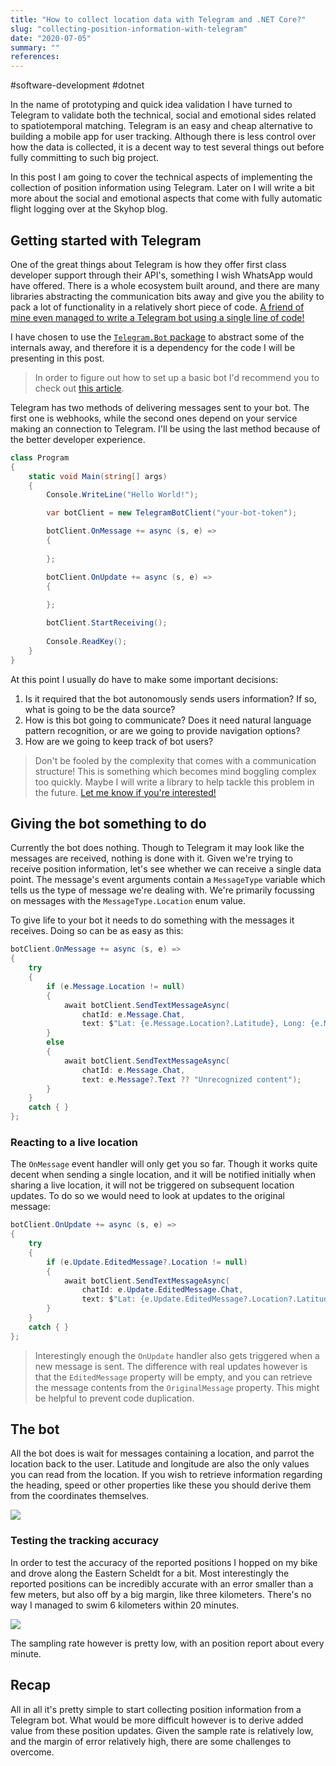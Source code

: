 ```yaml
---
title: "How to collect location data with Telegram and .NET Core?"
slug: "collecting-position-information-with-telegram"
date: "2020-07-05"
summary: ""
references: 
---
```


#software-development #dotnet

In the name of prototyping and quick idea validation I have turned to Telegram to validate both the technical, social and emotional sides related to spatiotemporal matching. Telegram is an easy and cheap alternative to building a mobile app for user tracking. Although there is less control over how the data is collected, it is a decent way to test several things out before fully committing to such big project.

In this post I am going to cover the technical aspects of implementing the collection of position information using Telegram. Later on I will write a bit more about the social and emotional aspects that come with fully automatic flight logging over at the Skyhop blog.


## Getting started with Telegram

One of the great things about Telegram is how they offer first class developer support through their API's, something I wish WhatsApp would have offered. There is a whole ecosystem built around, and there are many libraries abstracting the communication bits away and give you the ability to pack a lot of functionality in a relatively short piece of code. [A friend of mine even managed to write a Telegram bot using a single line of code!](https://gist.github.com/jwdb/6e5b4daa360ce0c793dfd48ee765789f)

I have chosen to use the [`Telegram.Bot` package](https://github.com/TelegramBots/Telegram.Bot) to abstract some of the internals away, and therefore it is a dependency for the code I will be presenting in this post.

> In order to figure out how to set up a basic bot I'd recommend you to check out [this article](https://telegrambots.github.io/book/1/quickstart.html).

Telegram has two methods of delivering messages sent to your bot. The first one is webhooks, while the second ones depend on your service making an connection to Telegram. I'll be using the last method because of the better developer experience.

```csharp
class Program
{
    static void Main(string[] args)
    {
        Console.WriteLine("Hello World!");

        var botClient = new TelegramBotClient("your-bot-token");

        botClient.OnMessage += async (s, e) =>
        {
            
        };

        botClient.OnUpdate += async (s, e) =>
        {
            
        };

        botClient.StartReceiving();
        
        Console.ReadKey();
    }
}
```

At this point I usually do have to make some important decisions:

1. Is it required that the bot autonomously sends users information? If so, what is going to be the data source?
2. How is this bot going to communicate? Does it need natural language pattern recognition, or are we going to provide navigation options?
3. How are we going to keep track of bot users?

> Don't be fooled by the complexity that comes with a communication structure! This is something which becomes mind boggling complex too quickly. Maybe I will write a library to help tackle this problem in the future. [Let me know if you're interested!](https://twitter.com/corstianboerman)


## Giving the bot something to do
Currently the bot does nothing. Though to Telegram it may look like the messages are received, nothing is done with it. Given we're trying to receive position information, let's see whether we can receive a single data point. The message's event arguments contain a `MessageType` variable which tells us the type of message we're dealing with. We're primarily focussing on messages with the `MessageType.Location` enum value.

To give life to your bot it needs to do something with the messages it receives. Doing so can be as easy as this:

```csharp
botClient.OnMessage += async (s, e) =>
{
    try
    {
        if (e.Message.Location != null)
        {
            await botClient.SendTextMessageAsync(
                chatId: e.Message.Chat,
                text: $"Lat: {e.Message.Location?.Latitude}, Long: {e.Message.Location?.Longitude}");
        }
        else
        {
            await botClient.SendTextMessageAsync(
                chatId: e.Message.Chat,
                text: e.Message?.Text ?? "Unrecognized content");
        }
    }
    catch { }
};
```

### Reacting to a live location
The `OnMessage` event handler will only get you so far. Though it works quite decent when sending a single location, and it will be notified initially when sharing a live location, it will not be triggered on subsequent location updates. To do so we would need to look at updates to the original message:

```csharp
botClient.OnUpdate += async (s, e) =>
{
    try
    {
        if (e.Update.EditedMessage?.Location != null)
        {
            await botClient.SendTextMessageAsync(
                chatId: e.Update.EditedMessage.Chat,
                text: $"Lat: {e.Update.EditedMessage?.Location?.Latitude}, Long: {e.Update.EditedMessage?.Location?.Longitude}");
        }
    }
    catch { }
};
```

> Interestingly enough the `OnUpdate` handler also gets triggered when a new message is sent. The difference with real updates however is that the `EditedMessage` property will be empty, and you can retrieve the message contents from the `OriginalMessage` property. This might be helpful to prevent code duplication.

## The bot
All the bot does is wait for messages containing a location, and parrot the location back to the user. Latitude and longitude are also the only values you can read from the location. If you wish to retrieve information regarding the heading, speed or other properties like these you should derive them from the coordinates themselves.

![](/uploads/Telegram_bot_chat_8688b34dd8.png)


### Testing the tracking accuracy

In order to test the accuracy of the reported positions I hopped on my bike and drove along the Eastern Scheldt for a bit. Most interestingly the reported positions can be incredibly accurate with an error smaller than a few meters, but also off by a big margin, like three kilometers. There's no way I managed to swim 6 kilometers within 20 minutes.

![](/uploads/Telegram_Tracking_Inconsistencies_70242a5af0.jpg)

The sampling rate however is pretty low, with an position report about every minute.


## Recap

All in all it's pretty simple to start collecting position information from a Telegram bot. What would be more difficult however is to derive added value from these position updates. Given the sample rate is relatively low, and the margin of error relatively high, there are some challenges to overcome.
